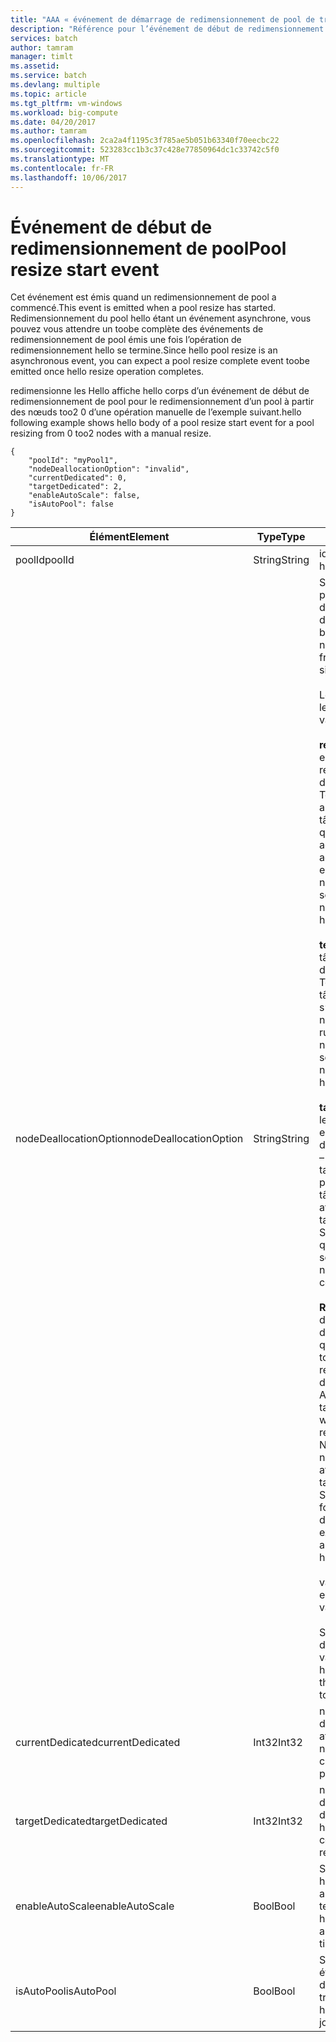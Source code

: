 ```yaml
---
title: "AAA « événement de démarrage de redimensionnement de pool de traitement par lots Azure | Documents Microsoft »"
description: "Référence pour l’événement de début de redimensionnement de pool Batch."
services: batch
author: tamram
manager: timlt
ms.assetid: 
ms.service: batch
ms.devlang: multiple
ms.topic: article
ms.tgt_pltfrm: vm-windows
ms.workload: big-compute
ms.date: 04/20/2017
ms.author: tamram
ms.openlocfilehash: 2ca2a4f1195c3f785ae5b051b63340f70eecbc22
ms.sourcegitcommit: 523283cc1b3c37c428e77850964dc1c33742c5f0
ms.translationtype: MT
ms.contentlocale: fr-FR
ms.lasthandoff: 10/06/2017
---
```

# <a name="pool-resize-start-event"></a><span data-ttu-id="21dca-103">Événement de début de redimensionnement de pool</span><span class="sxs-lookup"><span data-stu-id="21dca-103">Pool resize start event</span></span>

 <span data-ttu-id="21dca-104">Cet événement est émis quand un redimensionnement de pool a commencé.</span><span class="sxs-lookup"><span data-stu-id="21dca-104">This event is emitted when a pool resize has started.</span></span> <span data-ttu-id="21dca-105">Redimensionnement du pool hello étant un événement asynchrone, vous pouvez vous attendre un toobe complète des événements de redimensionnement de pool émis une fois l’opération de redimensionnement hello se termine.</span><span class="sxs-lookup"><span data-stu-id="21dca-105">Since hello pool resize is an asynchronous event, you can expect a pool resize complete event toobe emitted once hello resize operation completes.</span></span>

 <span data-ttu-id="21dca-106">redimensionne les Hello affiche hello corps d’un événement de début de redimensionnement de pool pour le redimensionnement d’un pool à partir des nœuds too2 0 d’une opération manuelle de l’exemple suivant.</span><span class="sxs-lookup"><span data-stu-id="21dca-106">hello following example shows hello body of a pool resize start event for a pool resizing from 0 too2 nodes with a manual resize.</span></span>

```
{
    "poolId": "myPool1",
    "nodeDeallocationOption": "invalid",
    "currentDedicated": 0,
    "targetDedicated": 2,
    "enableAutoScale": false,
    "isAutoPool": false
}
```

|<span data-ttu-id="21dca-107">Élément</span><span class="sxs-lookup"><span data-stu-id="21dca-107">Element</span></span>|<span data-ttu-id="21dca-108">Type</span><span class="sxs-lookup"><span data-stu-id="21dca-108">Type</span></span>|<span data-ttu-id="21dca-109">Remarques</span><span class="sxs-lookup"><span data-stu-id="21dca-109">Notes</span></span>|
|-------------|----------|-----------|
|<span data-ttu-id="21dca-110">poolId</span><span class="sxs-lookup"><span data-stu-id="21dca-110">poolId</span></span>|<span data-ttu-id="21dca-111">String</span><span class="sxs-lookup"><span data-stu-id="21dca-111">String</span></span>|<span data-ttu-id="21dca-112">id de Hello du pool de hello.</span><span class="sxs-lookup"><span data-stu-id="21dca-112">hello id of hello pool.</span></span>|
|<span data-ttu-id="21dca-113">nodeDeallocationOption</span><span class="sxs-lookup"><span data-stu-id="21dca-113">nodeDeallocationOption</span></span>|<span data-ttu-id="21dca-114">String</span><span class="sxs-lookup"><span data-stu-id="21dca-114">String</span></span>|<span data-ttu-id="21dca-115">Spécifie quand les nœuds peuvent être supprimées de pool de hello, si la taille du pool hello baisse.</span><span class="sxs-lookup"><span data-stu-id="21dca-115">Specifies when nodes may be removed from hello pool, if hello pool size is decreasing.</span></span><br /><br /> <span data-ttu-id="21dca-116">Les valeurs possibles sont les suivantes :</span><span class="sxs-lookup"><span data-stu-id="21dca-116">Possible values are:</span></span><br /><br /> <span data-ttu-id="21dca-117">**requeue** : arrêter les tâches en cours d’exécution et les replacer en file d’attente.</span><span class="sxs-lookup"><span data-stu-id="21dca-117">**requeue** – Terminate running tasks and requeue them.</span></span> <span data-ttu-id="21dca-118">Hello tâches seront réexécutées quand le travail hello est activé.</span><span class="sxs-lookup"><span data-stu-id="21dca-118">hello tasks will run again when hello job is enabled.</span></span> <span data-ttu-id="21dca-119">Supprimez les nœuds dès que les tâches sont terminées.</span><span class="sxs-lookup"><span data-stu-id="21dca-119">Remove nodes as soon as tasks have been terminated.</span></span><br /><br /> <span data-ttu-id="21dca-120">**terminate** : mettre fin aux tâches en cours d’exécution.</span><span class="sxs-lookup"><span data-stu-id="21dca-120">**terminate** – Terminate running tasks.</span></span> <span data-ttu-id="21dca-121">tâches de Hello ne s’exécutera pas à nouveau.</span><span class="sxs-lookup"><span data-stu-id="21dca-121">hello tasks will not run again.</span></span> <span data-ttu-id="21dca-122">Supprimez les nœuds dès que les tâches sont terminées.</span><span class="sxs-lookup"><span data-stu-id="21dca-122">Remove nodes as soon as tasks have been terminated.</span></span><br /><br /> <span data-ttu-id="21dca-123">**taskcompletion** – autoriser le toocomplete de tâches en cours d’exécution.</span><span class="sxs-lookup"><span data-stu-id="21dca-123">**taskcompletion** – Allow currently running tasks toocomplete.</span></span> <span data-ttu-id="21dca-124">Ne planifiez aucune nouvelle tâche en attendant.</span><span class="sxs-lookup"><span data-stu-id="21dca-124">Schedule no new tasks while waiting.</span></span> <span data-ttu-id="21dca-125">Supprimer les nœuds quand toutes les tâches sont terminées.</span><span class="sxs-lookup"><span data-stu-id="21dca-125">Remove nodes when all tasks have completed.</span></span><br /><br /> <span data-ttu-id="21dca-126">**Retaineddata** : toocomplete de tâches en cours d’exécution, puis attendre que toutes les tâches tooexpire de périodes de rétention de données.</span><span class="sxs-lookup"><span data-stu-id="21dca-126">**Retaineddata** - Allow currently running tasks toocomplete, then wait for all task data retention periods tooexpire.</span></span> <span data-ttu-id="21dca-127">Ne planifiez aucune nouvelle tâche en attendant.</span><span class="sxs-lookup"><span data-stu-id="21dca-127">Schedule no new tasks while waiting.</span></span> <span data-ttu-id="21dca-128">Supprimez les nœuds une fois que toutes les périodes de rétention ont expiré.</span><span class="sxs-lookup"><span data-stu-id="21dca-128">Remove nodes when all task retention periods have expired.</span></span><br /><br /> <span data-ttu-id="21dca-129">valeur par défaut de Hello est remettre.</span><span class="sxs-lookup"><span data-stu-id="21dca-129">hello default value is requeue.</span></span><br /><br /> <span data-ttu-id="21dca-130">Si l’augmentation de taille du pool de hello, hello a la valeur trop**non valide**.</span><span class="sxs-lookup"><span data-stu-id="21dca-130">If hello pool size is increasing then hello value is set too**invalid**.</span></span>|
|<span data-ttu-id="21dca-131">currentDedicated</span><span class="sxs-lookup"><span data-stu-id="21dca-131">currentDedicated</span></span>|<span data-ttu-id="21dca-132">Int32</span><span class="sxs-lookup"><span data-stu-id="21dca-132">Int32</span></span>|<span data-ttu-id="21dca-133">nombre de Hello de nœuds de calcul actuellement attribués toohello pool.</span><span class="sxs-lookup"><span data-stu-id="21dca-133">hello number of compute nodes currently assigned toohello pool.</span></span>|
|<span data-ttu-id="21dca-134">targetDedicated</span><span class="sxs-lookup"><span data-stu-id="21dca-134">targetDedicated</span></span>|<span data-ttu-id="21dca-135">Int32</span><span class="sxs-lookup"><span data-stu-id="21dca-135">Int32</span></span>|<span data-ttu-id="21dca-136">nombre de Hello de nœuds de calcul qui sont demandées pour le pool de hello.</span><span class="sxs-lookup"><span data-stu-id="21dca-136">hello number of compute nodes that are requested for hello pool.</span></span>|
|<span data-ttu-id="21dca-137">enableAutoScale</span><span class="sxs-lookup"><span data-stu-id="21dca-137">enableAutoScale</span></span>|<span data-ttu-id="21dca-138">Bool</span><span class="sxs-lookup"><span data-stu-id="21dca-138">Bool</span></span>|<span data-ttu-id="21dca-139">Spécifie si taille du pool hello s’ajuste automatiquement au fil du temps.</span><span class="sxs-lookup"><span data-stu-id="21dca-139">Specifies whether hello pool size automatically adjusts over time.</span></span>|
|<span data-ttu-id="21dca-140">isAutoPool</span><span class="sxs-lookup"><span data-stu-id="21dca-140">isAutoPool</span></span>|<span data-ttu-id="21dca-141">Bool</span><span class="sxs-lookup"><span data-stu-id="21dca-141">Bool</span></span>|<span data-ttu-id="21dca-142">Spécifie si le pool de hello a été créé via le mécanisme de pool automatique d’un travail.</span><span class="sxs-lookup"><span data-stu-id="21dca-142">Speficies whether hello pool was created via a job's AutoPool mechanism.</span></span>|
